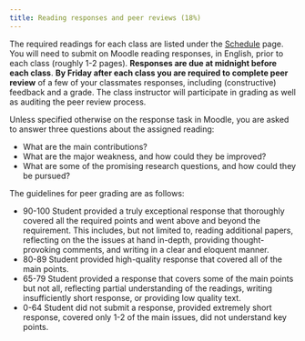 ```yaml
---
title: Reading responses and peer reviews (18%)
---
```


The required readings for each class are listed under the [Schedule](/schedule.html) page. You will need to submit on Moodle reading responses, in English, prior to each class (roughly 1-2 pages). **Responses are due at midnight before each class**. **By Friday after each class you are required to complete peer review** of a few of your classmates responses, including (constructive) feedback and a grade. The class instructor will participate in grading as well as auditing the peer review process. 

Unless specified otherwise on the response task in Moodle, you are asked to answer three questions about the assigned reading:
- What are the main contributions?
- What are the major weakness, and how could they be improved?
- What are some of the promising research questions, and how could they be pursued?

The guidelines for peer grading are as follows:

- 90-100 Student provided a truly exceptional response that thoroughly covered all the required points and went above and beyond the requirement. This includes, but not limited to, reading additional papers, reflecting on the the issues at hand in-depth, providing thought-provoking comments, and writing in a clear and eloquent manner. 
- 80-89 Student provided high-quality response that covered all of the main points. 
- 65-79 Student provided a response that covers some of the main points but not all, reflecting partial understanding of the readings, writing insufficiently short response, or providing low quality text. 
- 0-64 Student did not submit a response, provided extremely short response, covered only 1-2 of the main issues, did not understand key points. 